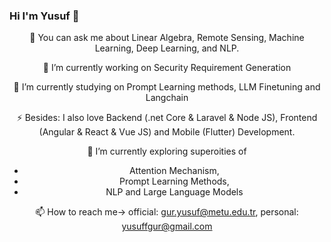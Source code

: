 ### Hi I'm Yusuf 👋

<div align="center">

💬 You can ask me about Linear Algebra, Remote Sensing, Machine Learning, Deep Learning, and NLP.

🔭 I’m currently working on Security Requirement Generation

🌱 I’m currently studying on Prompt Learning methods, LLM Finetuning and Langchain

⚡ Besides: I also love Backend (.net Core & Laravel & Node JS), Frontend (Angular & React & Vue JS) and Mobile (Flutter) Development.

🌱 I’m currently exploring superoities of
   <ul>
    <li>Attention Mechanism,</li>
    <li>Prompt Learning Methods,</li>
    <li>NLP and Large Language Models</li>
   </ul> 

📫 How to reach me-> official: gur.yusuf@metu.edu.tr, personal: yusuffgur@gmail.com

   <img src="https://komarev.com/ghpvc/?username=yusuffgur&style=flat-square&color=blue" alt=""/>

    
<!--
**yusuffgur/yusuffgur** is a ✨ _special_ ✨ repository because its `README.md` (this file) appears on your GitHub profile.

Here are some ideas to get you started:

- 🔭 I’m currently working on ...
- 🌱 I’m currently learning ...
- 👯 I’m looking to collaborate on ...
- 🤔 I’m looking for help with ...
- 💬 Ask me about ...
- 📫 How to reach me: ...
- 😄 Pronouns: ...
- ⚡ Fun fact: ...
-->
</div>
